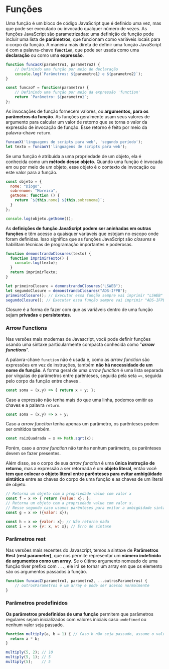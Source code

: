 # Funções

Uma função é um bloco de código JavaScript que é definido uma vez, mas que pode ser executado ou invocado qualquer número de vezes. As funções JavaScript são parametrizadas: uma definição de função pode incluir uma lista de **parâmetros**, que funcionam como variáveis locais para o corpo da função. A maneira mais direta de definir uma função JavaScript é com a palavra-chave **`function`**, que pode ser usada como uma **declaração** ou como uma **expressão**.

```javascript
function funcaoX(parametro1, parametro2) {
    // Definindo uma função por meio de declaração
    console.log(`Parâmetros: ${parametro1} e ${parametro2}`);
}

const funcaoY = function(parametro) {
    // Definindo uma função por meio da expressão 'function'
    return `Parâmetro: ${parametro}`;
};
```

As invocações de função fornecem valores, ou **argumentos, para os parâmetros da função**. As funções geralmente usam seus valores de argumento para calcular um valor de retorno que se torna o valor da expressão de invocação de função. Esse retorno é feito por meio da palavra-chave `return`.

```javascript
funcaoX('linguagens de scripts para web', 'segundo período');
let texto = funcaoY('linguagens de scripts para web');
```

Se uma função é atribuída a uma propriedade de um objeto, ela é conhecida como um **método desse objeto.** Quando uma função é invocada em ou por meio de um objeto, esse objeto é o contexto de invocação ou este valor para a função.

```javascript
const objeto = {
  nome: "Diogo",
  sobrenome: "Moreira",
  getNome: function () {
    return `${this.nome} ${this.sobrenome}`;
  }
};

console.log(objeto.getNome());
```

As **definições de função JavaScript podem ser aninhadas em outras funções** e têm acesso a quaisquer variáveis que estejam no escopo onde foram definidas. Isso significa que as funções JavaScript são _closures_ e habilitam técnicas de programação importantes e poderosas.

```javascript
function demonstrandoClosures(texto) {
  function imprimirTexto() {
    console.log(texto);
  }
  return imprimirTexto;
}

let primeiroClosure = demonstrandoClosures("LSWEB"); 
let segundoClosure = demonstrandoClosures("ADS-IFPB");
primeiroClosure(); // Executar essa função sempre vai imprimir "LSWEB"
segundoClosure(); // Executar essa função sempre vai imprimir "ADS-IFPB"
```

Closure é a forma de fazer com que as variáveis dentro de uma função sejam **privadas** e **persistentes**.

### Arrow Functions

Nas versões mais modernas de Javascript, você pode definir funções usando uma sintaxe particularmente compacta conhecida como "_**arrow functions**_". 

A palavra-chave `function` não é usada e, como as _arrow function_ são expressões em vez de instruções, também **não há necessidade de um nome de função**. A forma geral de uma _arrow function_ é uma lista separada por vírgulas de parâmetros entre parênteses, seguida pela seta `=>`, seguida pelo corpo da função entre chaves .

```javascript
const soma = (x,y) => { return x + y; };
```

Caso a expressão não tenha mais do que uma linha, podemos omitir as chaves e a palavra `return`.

```javascript
const soma = (x,y) => x + y;
```

Caso a _arrow function_ tenha apenas um parâmetro, os parênteses podem ser omitidos também.

```javascript
const raizQuadrada = x => Math.sqrt(x);
```

Porém, caso a _arrow function_ não tenha nenhum parâmetro, os parênteses devem se fazer presentes.

Além disso, se o corpo de sua _arrow function_ é uma **única instrução de retorno**, mas a expressão a ser retornada é um **objeto literal**, então você **tem que colocar o objeto literal entre parênteses para evitar ambigüidade sintática** entre as chaves do corpo de uma função e as chaves de um literal de objeto.

```javascript
// Retorna um objeto com a propriedade value com valor x
const f = x => { return {value: x}; };
// Retorna um objeto com a propriedade value com valor x.
// Nesse segundo caso usamos parênteses para evitar a ambigüidade sintática
const g = x => ({valor: x});

const h = x => {valor: x}; // Não retorna nada
const i = x => {v: x, w: x}; // Erro de sintaxe
```

### Parâmetros rest

Nas versões mais recentes do Javascript, temos a sintaxe de **Parâmetros Rest** \(**rest parameter\)**, que nos permite representar um **número indefinido de argumentos como um array**. Se o último argumento nomeado de uma função tiver prefixo com  `...`, ele irá se tornar um array em que os elemento são os argumentos passados à função.

```javascript
function funcaoZ(parametro1, parametro2, ...outrosParametros) {
    // outrosParametros é um array e pode ser acesso normalmente
}
```

### Parâmetros predefinidos

**Os parâmetros predefinidos de uma função** permitem que parâmetros regulares sejam inicializados com valores iniciais caso `undefined` ou nenhum valor seja passado.

```javascript
function multiply(a, b = 1) { // Caso b não seja passado, assume o valor de 1
  return a * b;
}

multiply(5, 2); // 10
multiply(5, 1); // 5
multiply(5);    // 5
```

